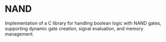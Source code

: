 # NAND
Implementation of a C library for handling boolean logic with NAND gates, supporting dynamic gate creation, signal evaluation, and memory management.
